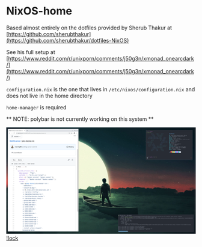 # NixOS-home 


Based almost entirely on the dotfiles provided by Sherub Thakur at [https://github.com/sherubthakur](https://github.com/sherubthakur/dotfiles-NixOS)

See his full setup at [https://www.reddit.com/r/unixporn/comments/j50g3n/xmonad_onearcdark/](https://www.reddit.com/r/unixporn/comments/j50g3n/xmonad_onearcdark/)

`configuration.nix` is the one that lives in `/etc/nixos/configuration.nix` and does not live in the home directory


`home-manager` is required


** NOTE: polybar is not currently working on this system **

![main](./Pictures/screenshots/scrot_2020-11-17-231523.png?raw=true "Main")
[!lock](./Pictures/screenshots/scrot_2020-11-17-231540.png?raw=true "Lock")

